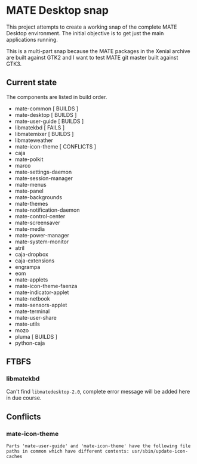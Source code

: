 # MATE Desktop snap

This project attempts to create a working snap of the complete MATE Desktop 
environment. The initial objective is to get just the main applications 
running.

This is a multi-part snap because the MATE packages in the Xenial archive are 
built against GTK2 and I want to test MATE git master built against GTK3.

## Current state

The components are listed in build order.

  * mate-common                 [ BUILDS ]
  * mate-desktop                [ BUILDS ]
  * mate-user-guide             [ BUILDS ]
  * libmatekbd                  [ FAILS ]
  * libmatemixer                [ BUILDS ]
  * libmateweather
  * mate-icon-theme             [ CONFLICTS ]
  * caja
  * mate-polkit
  * marco
  * mate-settings-daemon
  * mate-session-manager
  * mate-menus
  * mate-panel
  * mate-backgrounds
  * mate-themes
  * mate-notification-daemon
  * mate-control-center
  * mate-screensaver
  * mate-media
  * mate-power-manager
  * mate-system-monitor
  * atril
  * caja-dropbox
  * caja-extensions
  * engrampa
  * eom
  * mate-applets
  * mate-icon-theme-faenza
  * mate-indicator-applet
  * mate-netbook
  * mate-sensors-applet
  * mate-terminal
  * mate-user-share
  * mate-utils
  * mozo
  * pluma                       [ BUILDS ]
  * python-caja

## FTBFS

### libmatekbd

Can't find `libmatedesktop-2.0`, complete error message will be added here in 
due course.

## Conflicts

### mate-icon-theme

    Parts 'mate-user-guide' and 'mate-icon-theme' have the following file
    paths in common which have different contents: usr/sbin/update-icon-
    caches
